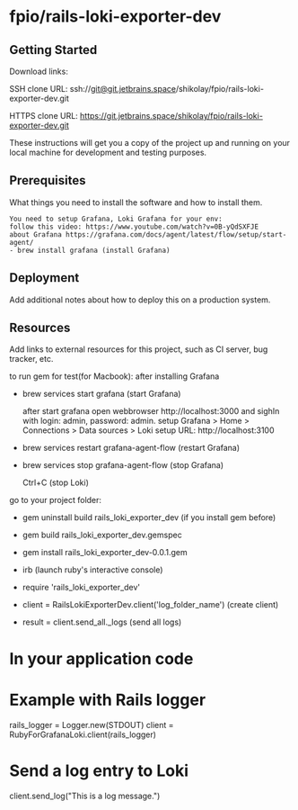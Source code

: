 # fpio/rails-loki-exporter-dev



## Getting Started

Download links:

SSH clone URL: ssh://git@git.jetbrains.space/shikolay/fpio/rails-loki-exporter-dev.git

HTTPS clone URL: https://git.jetbrains.space/shikolay/fpio/rails-loki-exporter-dev.git



These instructions will get you a copy of the project up and running on your local machine for development and testing purposes.

## Prerequisites

What things you need to install the software and how to install them.

```
You need to setup Grafana, Loki Grafana for your env: 
follow this video: https://www.youtube.com/watch?v=0B-yQdSXFJE
about Grafana https://grafana.com/docs/agent/latest/flow/setup/start-agent/
- brew install grafana (install Grafana) 
```

## Deployment

Add additional notes about how to deploy this on a production system.

## Resources

Add links to external resources for this project, such as CI server, bug tracker, etc.


to run gem for test(for Macbook): 
 after installing Grafana
 - brew services start grafana (start Grafana) 

    after start grafana open webbrowser http://localhost:3000 and sighIn with login: admin, password: admin.
    setup Grafana > Home > Connections > Data sources > Loki
    setup URL: http://localhost:3100

 - brew services restart grafana-agent-flow (restart Grafana)
 - brew services stop grafana-agent-flow (stop Grafana)
    
    Ctrl+C (stop Loki)


go to your project folder:
 - gem uninstall build rails_loki_exporter_dev (if you install gem before)
 - gem build rails_loki_exporter_dev.gemspec
 - gem install rails_loki_exporter_dev-0.0.1.gem
 - irb (launch ruby's interactive console)
 
 - require 'rails_loki_exporter_dev'
 - client = RailsLokiExporterDev.client('log_folder_name') (create client)
 - result = client.send_all._logs  (send all logs)


# In your application code

# Example with Rails logger
rails_logger = Logger.new(STDOUT)
client = RubyForGrafanaLoki.client(rails_logger)

# Send a log entry to Loki
client.send_log("This is a log message.")